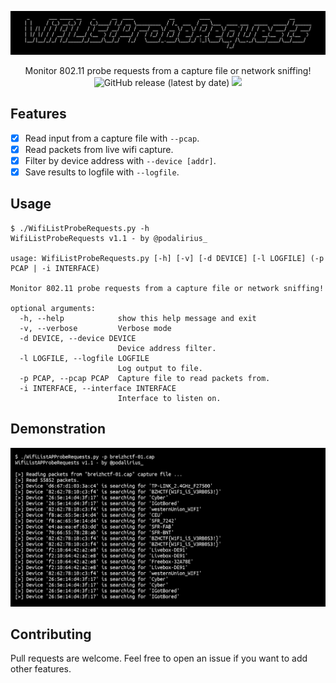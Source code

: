 ![](./.github/banner.png)

<p align="center">
    Monitor 802.11 probe requests from a capture file or network sniffing!
    <br>
    <img alt="GitHub release (latest by date)" src="https://img.shields.io/github/v/release/p0dalirius/WifiListProbeRequests">
    <a href="https://twitter.com/intent/follow?screen_name=podalirius_" title="Follow"><img src="https://img.shields.io/twitter/follow/podalirius_?label=Podalirius&style=social"></a>
    <br>
</p>

## Features

 - [x] Read input from a capture file with `--pcap`.
 - [x] Read packets from live wifi capture.
 - [x] Filter by device address with `--device [addr]`.
 - [x] Save results to logfile with `--logfile`.
 
## Usage

```
$ ./WifiListProbeRequests.py -h
WifiListProbeRequests v1.1 - by @podalirius_

usage: WifiListProbeRequests.py [-h] [-v] [-d DEVICE] [-l LOGFILE] (-p PCAP | -i INTERFACE)

Monitor 802.11 probe requests from a capture file or network sniffing!

optional arguments:
  -h, --help            show this help message and exit
  -v, --verbose         Verbose mode
  -d DEVICE, --device DEVICE
                        Device address filter.
  -l LOGFILE, --logfile LOGFILE
                        Log output to file.
  -p PCAP, --pcap PCAP  Capture file to read packets from.
  -i INTERFACE, --interface INTERFACE
                        Interface to listen on.
```

## Demonstration

![](./.github/example.png)

## Contributing

Pull requests are welcome. Feel free to open an issue if you want to add other features.
